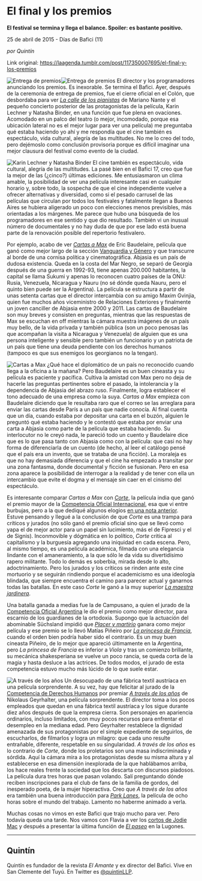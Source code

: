 # El final y los premios

**El festival se termina y llega el balance. Spoiler: es bastante positivo.**

25 de abril de 2015 - Días de Bafici (11)

_por Quintín_

Link original: https://laagenda.tumblr.com/post/117350007695/el-final-y-los-premios

![Entrega de premios](https://64.media.tumblr.com/a1a4cc40c7dab51b1a9a580b32494581/tumblr_inline_pgtroxYixU1t6q87u_500.jpg)![Entrega de premios](https://64.media.tumblr.com/a1a4cc40c7dab51b1a9a580b32494581/tumblr_inline_pgtroxYixU1t6q87u_500.jpg) El director y los programadores anunciando los premios. Es inexorable. Se termina el Bafici. Ayer, después de la ceremonia de entrega de premios, fue el cierre oficial en el Colón, que desbordaba para ver *[La calle de los pianistas](http://festivales.buenosaires.gob.ar/2015/bafici/es/pelicula/413)* de Mariano Nante y el pequeño concierto posterior de las protagonistas de la película, Karin Lechner y Natasha Binder, en una función que fue plena en ovaciones. Acomodado en un palco del teatro (o mejor, incomodado, porque esa ubicación lateral no es el mejor lugar para ver una película) me preguntaba qué estaba haciendo yo ahí y me respondía que el cine también es espectáculo, vida cultural, alegría de las multitudes. No me lo creo del todo, pero dejémoslo como conclusión provisoria porque es difícil imaginar una mejor clausura del festival como evento de la ciudad.

![Karin Lechner y Natasha Binder](https://64.media.tumblr.com/29b01cd4592e20c99dcfbdaa49a5f75d/tumblr_inline_pgtroyekxz1t6q87u_500.jpg) El cine también es espectáculo, vida cultural, alegría de las multitudes. La pasé bien en el Bafici 17, creo que fue la mejor de las (¿cinco?) últimas ediciones. Me entusiasmaron un clima amable, la posibilidad de ver una película interesante casi en cualquier horario y, sobre todo, la sospecha de que el cine independiente vuelve a ofrecer alternativas y diversidad, como si el pesado carrusel de las películas que circulan por todos los festivales y fatalmente llegan a Buenos Aires se hubiera aligerado un poco con elecciones menos previsibles, más orientadas a los márgenes. Me parece que hubo una búsqueda de los programadores en ese sentido y que dio resultado. También vi un inusual número de documentales y no hay duda de que por ese lado está buena parte de la renovación posible del repertorio festivalero.

Por ejemplo, acabo de ver *[Cartas a Max](http://festivales.buenosaires.gob.ar/2015/bafici/es/pelicula/84)* de Eric Baudelaire, película que ganó como mejor largo de la sección [Vanguardia y Género](http://festivales.buenosaires.gob.ar/2015/bafici/es/peliculas/actividades/8-competencia-vanguardia-y-genero-) y que transcurre al borde de una cornisa política y cinematográfica. Abjasia es un país de dudosa existencia. Queda en la costa del Mar Negro, se separó de Georgia después de una guerra en 1992-93, tiene apenas 200.000 habitantes, la capital se llama Sukumi y apenas lo reconocen cuatro países de la ONU: Rusia, Venezuela, Nicaragua y Nauru (no sé dónde queda Nauru, pero el quinto bien puede ser la Argentina). La película se estructura a partir de unas setenta cartas que el director intercambia con su amigo Maxim Gvinjia, quien fue muchos años viceministro de Relaciones Exteriores y finalmente un joven canciller de Abjasia entre 2000 y 2011. Las cartas de Baudelaire son muy breves y consisten en preguntas, mientras que las respuestas de Max se escuchan en off mientras la cámara muestra imágenes de un país muy bello, de la vida privada y también pública (son un poco penosas las que acompañan la visita a Nicaragua y Venezuela) de alguien que es una persona inteligente y sensible pero también un funcionario y un patriota de un país que tiene una deuda pendiente con los derechos humanos (tampoco es que sus enemigos los georgianos no la tengan).

![Cartas a Max](https://64.media.tumblr.com/893771e1641878d85aac2de373c08631/tumblr_inline_pgtrozhkZu1t6q87u_500.jpg) ¿Qué hace el diplomático de un país no reconocido cuando llega a la oficina a la mañana? Pero Baudelaire es un buen cineasta y su película es paciente y pacífica. Cultiva la amistad con Max pero no deja de hacerle las preguntas pertinentes sobre el pasado, la intolerancia y la dependencia de Abjasia del abrazo ruso. Finalmente, logra establecer el tono adecuado de una empresa como la suya. *Cartas a Max* empieza con Baudelaire diciendo que le resultaba raro que el correo se las arreglara para enviar las cartas desde París a un país que nadie conocía. Al final cuenta que un día, cuando estaba por depositar una carta en el buzón, alguien le preguntó qué estaba haciendo y le contestó que estaba por enviar una carta a Abjasia como parte de la película que estaba haciendo. Su interlocutor no le creyó nada, le pareció todo un cuento y Baudelaire dice que es lo que pasa tanto con Abjasia como con la película: que casi no hay forma de diferenciarla de un cuento (de hecho, al leer el catálogo pensé que el país era un invento, que se trataba de una ficción). La moraleja es que no hay demasiada diferencia y que el cine ha empezado a transitar por una zona fantasma, donde documental y ficción se fusionan. Pero en esa zona aparece la posibilidad de interrogar a la realidad y de tener con ella un intercambio que evite el dogma y el mensaje sin caer en el cinismo del espectáculo. 

Es interesante comparar *Cartas a Max* con *[Corte](http://festivales.buenosaires.gob.ar/2015/bafici/es/pelicula/402)*, la película india que ganó el premio mayor de la [Competencia Oficial Internacional](http://festivales.buenosaires.gob.ar/2015/bafici/es/peliculas/actividades/4-competencia-oficial-internacional-), esa que vi entre burbujas, pero a la que dediqué algunos elogios [en una nota anterior](http://laagenda.buenosaires.gob.ar/post/116968048940/vaivenes-en-el-humor). Estuve pensando y llegué a la conclusión de que *Corte* es una trampa para críticos y jurados (no sólo ganó el premio oficial sino que se llevó como yapa el de mejor actor para un papel sin lucimiento, más el de Fipresci y el de Signis). Inconmovible y dógmática en lo político, *Corte* critica al capitalismo y la burguesía agregando una iniquidad en cada escena. Pero, al mismo tiempo, es una película académica, filmada con una elegancia lindante con el amaneramiento, a la que sólo le da vida su divertidísimo rapero militante. Todo lo demás es soberbia, mirada desde lo alto, adoctrinamiento. Pero los jurados y los críticos se rinden ante este cine mortuorio y se seguirán rindiendo porque el academicismo es una ideología blindada, que siempre encuentra el camino para parecer actual y ganarnos todas las batallas. En este caso *Corte* le ganó a la muy superior *[La maestra jardinera](http://festivales.buenosaires.gob.ar/2015/bafici/es/pelicula/9/the-kindergarten-teacher-)*.

Una batalla ganada a medias fue la de Campusano, a quien el jurado de la [Competencia Oficial Argentina](http://festivales.buenosaires.gob.ar/2015/bafici/es/peliculas/actividades/5-competencia-oficial-argentina-) le dio el premio como mejor director, para escarnio de los guardianes de la ortodoxia. Supongo que la actuación del abominable Süchsland impidió que *[Placer y martirio](http://festivales.buenosaires.gob.ar/2015/bafici/es/pelicula/38)* ganara como mejor película y ese premio se lo llevó Matías Piñeiro por *[La princesa de Francia](http://festivales.buenosaires.gob.ar/2015/bafici/es/pelicula/41)*, cuando el orden bien podría haber sido el contrario. Es un muy buen cineasta Piñeiro, de lo mejor que apareció últimamente en la Argentina, pero *La princesa de Francia* es inferior a *Viola* y tras un comienzo brillante, su mecánica shakesperiana se vuelve un poco rancia, se queda corta de la magia y hasta desluce a las actrices. De todos modos, el jurado de esta competencia estuvo mucho más lúcido de lo que suele estar. 

![A través de los años](https://64.media.tumblr.com/f46021d1a1344bbac03d0783dfbe590f/tumblr_inline_pgtrp0la6x1t6q87u_500.jpg) Un desocupado de una fábrica textil austríaca en una película sorprendente. A su vez, hay que felicitar al jurado de la [Competencia de Derechos Humanos](http://festivales.buenosaires.gob.ar/2015/bafici/es/peliculas/actividades/33) por premiar *[A través de los años](http://festivales.buenosaires.gob.ar/2015/bafici/es/pelicula/264/over-the-years)* de Nikolaus Geyrhalter, una película sorprendente. El director toma a los pocos empleados que quedan en una fábrica textil austríaca y los sigue durante diez años después de que la empresa cierra. Son personajes en apariencia ordinarios, incluso limitados, con muy pocos recursos para enfrentar el desempleo en la mediana edad. Pero Geyrhalter restablece la dignidad amenazada de sus protagonistas por el simple expediente de seguirlos, de escucharlos, de filmarlos y logra un milagro: que cada uno resulte entrañable, diferente, respetable en su singularidad. *A través de los años* es lo contrario de *Corte*, donde los proletarios son una masa indiscriminada y sórdida. Aquí la cámara mira a los protagonistas desde su misma altura y al establecerse en esa dimensión inexplorada de la que hablábamos arriba, los hace reales frente la sociedad que los descarta con discursos piadosos. La película dura tres horas que pasan volando. Salí preguntando dónde reciben inscripciones para el club de fans de la familia de gordos, del inesperado poeta, de la mujer hiperactiva. Creo que *A través de los años* era también una buena introducción para *[Park Lanes](http://festivales.buenosaires.gob.ar/2015/bafici/es/pelicula/266)*, la película de ocho horas sobre el mundo del trabajo. Lamento no haberme animado a verla. 

Muchas cosas no vimos en este Bafici que trajo mucho para ver. Pero todavía queda una tarde. Nos vamos con Flavia a ver los [cortos de Jodie Mac](http://festivales.buenosaires.gob.ar/2015/bafici/es/director/208) y después a presentar la última función de *[El paseo](http://festivales.buenosaires.gob.ar/2015/bafici/es/pelicula/267)* en la Lugones.



---

 Quintín
--------

 Quintín es fundador de la revista *El Amante* y ex director del Bafici. Vive en San Clemente del Tuyú. En Twitter es [@quintinLLP](https://twitter.com/quintinLLP). 

